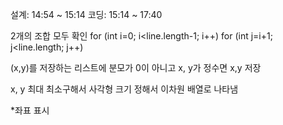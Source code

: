 설계: 14:54 ~ 15:14
코딩: 15:14 ~ 17:40

2개의 조합 모두 확인
for (int i=0; i<line.length-1; i++)
    for (int j=i+1; j<line.length; j++)

(x,y)를 저장하는 리스트에
분모가 0이 아니고 x, y가 정수면
x,y 저장

x, y 최대 최소구해서 사각형 크기 정해서
이차원 배열로 나타냄

*좌표 표시
